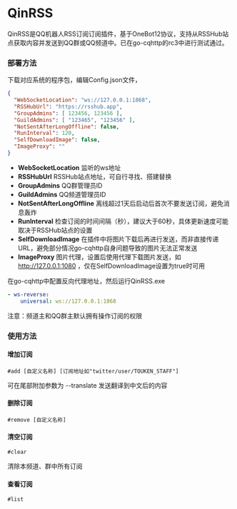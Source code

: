 # QinRSS
QinRSS是QQ机器人RSS订阅订阅插件，基于OneBot12协议，支持从RSSHub站点获取内容并发送到QQ群或QQ频道中。已在go-cqhttp的rc3中进行测试通过。

### 部署方法
下载对应系统的程序包，编辑Config.json文件，

```json
{
  "WebSocketLocation": "ws://127.0.0.1:1868",
  "RSSHubUrl": "https://rsshub.app",
  "GroupAdmins": [ 123456, 123456 ],
  "GuildAdmins": [ "123465", "123456" ],
  "NotSentAfterLongOffline": false,
  "RunInterval": 120,
  "SelfDownloadImage": false,
  "ImageProxy": ""
}
```

* **WebSocketLocation** 监听的ws地址
* **RSSHubUrl** RSSHub站点地址，可自行寻找、搭建替换
* **GroupAdmins** QQ群管理员ID
* **GuildAdmins** QQ频道管理员ID
* **NotSentAfterLongOffline** 离线超过1天后启动后首次不要发送订阅，避免消息轰炸
* **RunInterval** 检查订阅的时间间隔（秒），建议大于60秒，具体更新速度可能取决于RSSHub站点的设置
* **SelfDownloadImage** 在插件中将图片下载后再进行发送，而非直接传递URL，避免部分情况go-cqhttp自身问题导致的图片无法正常发送
* **ImageProxy** 图片代理，设置后使用代理下载图片发送，如 http://127.0.0.1:1080 ，仅在SelfDownloadImage设置为true时可用


在go-cqhttp中配置反向代理地址，然后运行QinRSS.exe

```yml
- ws-reverse:
    universal: ws://127.0.0.1:1868
```
注意：频道主和QQ群主默认拥有操作订阅的权限

### 使用方法

#### 增加订阅
```
#add [自定义名称] [订阅地址如"twitter/user/TOUKEN_STAFF"]
```
可在尾部附加参数为 --translate 发送翻译到中文后的内容

#### 删除订阅
```
#remove [自定义名称]
```

#### 清空订阅
```
#clear
```
清除本频道、群中所有订阅

#### 查看订阅
```
#list
```
